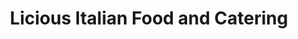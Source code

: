 ---
title: "Licious Italian Food and Catering"
url: /barrie/licious-italian-food-and-catering/
shop: bakery
---